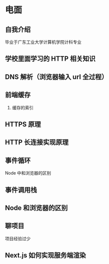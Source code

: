 # 电面

## 自我介绍

毕业于广东工业大学计算机学院计科专业



## 学校里面学习的 HTTP 相关知识



## DNS 解析（浏览器输入 url 全过程）



## 前端缓存

1.  缓存的索引

## HTTPS 原理



## HTTP 长连接实现原理



## 事件循环

Node 中和浏览器的区别



## 事件调用栈



## Node 和浏览器的区别



## 聊项目

项目经验过少



## Next.js 如何实现服务端渲染